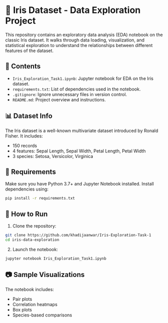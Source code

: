 # 🌸 Iris Dataset - Data Exploration Project

This repository contains an exploratory data analysis (EDA) notebook on the classic Iris dataset. It walks through data loading, visualization, and statistical exploration to understand the relationships between different features of the dataset.

## 📂 Contents

- `Iris_Exploration_Task1.ipynb`: Jupyter notebook for EDA on the Iris dataset.
- `requirements.txt`: List of dependencies used in the notebook.
- `.gitignore`: Ignore unnecessary files in version control.
- `README.md`: Project overview and instructions.

## 📊 Dataset Info

The Iris dataset is a well-known multivariate dataset introduced by Ronald Fisher. It includes:

- 150 records
- 4 features: Sepal Length, Sepal Width, Petal Length, Petal Width
- 3 species: Setosa, Versicolor, Virginica

## 📌 Requirements

Make sure you have Python 3.7+ and Jupyter Notebook installed. Install dependencies using:

```bash
pip install -r requirements.txt
```

## 🚀 How to Run

1. Clone the repository:
```bash
git clone https://github.com/khadijaanwar/Iris-Exploration-Task-1
cd iris-data-exploration
```

2. Launch the notebook:
```bash
jupyter notebook Iris_Exploration_Task1.ipynb
```

## 📷 Sample Visualizations

The notebook includes:
- Pair plots
- Correlation heatmaps
- Box plots
- Species-based comparisons
